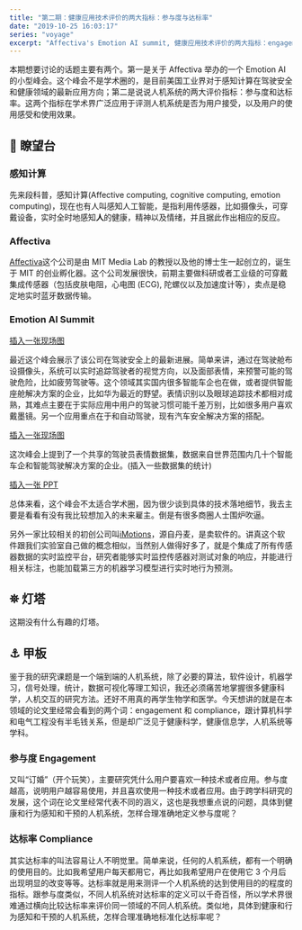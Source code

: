 ```yaml
---
title: "第二期：健康应用技术评价的两大指标：参与度与达标率"
date: "2019-10-25 16:03:17"
series: "voyage"
excerpt: "Affectiva's Emotion AI summit, 健康应用技术评价的两大指标：engagement (参与度) and compliance rate（达标率）。"
---
```


本期想要讨论的话题主要有两个。第一是关于 Affectiva 举办的一个 Emotion AI 的小型峰会。这个峰会不是学术圈的，是目前美国工业界对于感知计算在驾驶安全和健康领域的最新应用方向；第二是说说人机系统的两大评价指标：参与度和达标率。这两个指标在学术界广泛应用于评测人机系统是否为用户接受，以及用户的使用感受和使用效果。

## 🔭 瞭望台

### 感知计算

先来段科普，感知计算(Affective computing, cognitive computing, emotion computing)，现在也有人叫感知人工智能，是指利用传感器，比如摄像头，可穿戴设备，实时全时地感知**人**的健康，精神以及情绪，并且据此作出相应的反应。

### Affectiva

[Affectiva](https://www.affectiva.com/)这个公司是由 MIT Media Lab 的教授以及他的博士生一起创立的，诞生于 MIT 的创业孵化器。这个公司发展很快，前期主要做科研或者工业级的可穿戴集成传感器（包括皮肤电阻，心电图 (ECG), 陀螺仪以及加速度计等），卖点是稳定地实时蓝牙数据传输。

### Emotion AI Summit

[插入一张现场图]()

最近这个峰会展示了该公司在驾驶安全上的最新进展。简单来讲，通过在驾驶舱布设摄像头，系统可以实时追踪驾驶者的视觉方向，以及面部表情，来预警可能的驾驶危险，比如疲劳驾驶等。这个领域其实国内很多智能车企也在做，或者提供智能座舱解决方案的企业，比如华为最近的野望。表情识别以及眼球追踪技术都相对成熟，其难点主要在于实际应用中用户的驾驶习惯可能千差万别，比如很多用户喜欢戴墨镜。另一个应用重点在于和自动驾驶，现有汽车安全解决方案的搭配。

[插入一张现场图]()

这次峰会上提到了一个共享的驾驶员表情数据集，数据来自世界范围内几十个智能车企和智能驾驶解决方案的企业。(插入一些数据集的统计)

[插入一张 PPT]()

总体来看，这个峰会不太适合学术圈，因为很少谈到具体的技术落地细节，我去主要是看看有没有我比较想加入的未来雇主。倒是有很多商圈人士围炉吹逼。

另外一家比较相关的初创公司叫[iMotions](https://imotions.com/)，源自丹麦，是卖软件的。讲真这个软件跟我们实验室自己做的概念相似，当然别人做得好多了，就是个集成了所有传感器数据的实时监控平台，研究者能够实时监控传感器对测试对象的响应，并能进行相关标注，也能加载第三方的机器学习模型进行实时地行为预测。

## ⛯ 灯塔

这期没有什么有趣的灯塔。

## ⚓ 甲板

鉴于我的研究课题是一个端到端的人机系统，除了必要的算法，软件设计，机器学习，信号处理，统计，数据可视化等理工知识，我还必须痛苦地掌握很多健康科学，人机交互的研究方法。还好不用真的再学生物学和医学。今天想讲的就是在本领域的论文里经常会看到的两个词：engagement 和 compliance，跟计算机科学和电气工程没有半毛钱关系，但是却广泛见于健康科学，健康信息学，人机系统等学科。

### 参与度 Engagement

又叫“订婚”（开个玩笑），主要研究凭什么用户要喜欢一种技术或者应用。参与度越高，说明用户越容易使用，并且喜欢使用一种技术或者应用。由于跨学科研究的发展，这个词在论文里经常代表不同的涵义，这也是我想重点说的问题，具体到健康和行为感知和干预的人机系统，怎样合理准确地定义参与度呢？

### 达标率 Compliance

其实达标率的叫法容易让人不明觉里。简单来说，任何的人机系统，都有一个明确的使用目的。比如我希望用户每天都用它，再比如我希望用户在使用它 3 个月后出现明显的改变等等。达标率就是用来测评一个人机系统的达到使用目的的程度的指标。跟参与度类似，不同人机系统对达标率的定义可以千奇百怪，所以学术界很难通过横向比较达标率来评价同一领域的不同人机系统。类似地，具体到健康和行为感知和干预的人机系统，怎样合理准确地标准化达标率呢？

